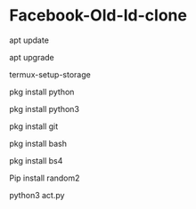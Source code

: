 # Facebook-Old-Id-clone
apt update 

apt upgrade

termux-setup-storage

pkg install python

pkg install python3

pkg install git

pkg install bash

pkg install bs4

Pip install random2

python3 act.py
